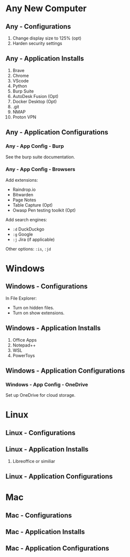 # Any New Computer
## Any - Configurations
1. Change display size to 125% (opt)
2. Harden security settings
## Any - Application Installs
1. Brave
2. Chrome
3. VScode
4. Python
5. Burp Suite
6. AutoDesk Fusion (Opt)
7. Docker Desktop (Opt)
8. .git
9. NMAP
10. Proton VPN
## Any - Application Configurations
### Any - App Config - Burp
See the burp suite documentation. 
### Any - App Config - Browsers 
Add extensions:
- Raindrop.io
- Bitwarden
- Page Notes
- Table Capture (Opt)
- Owasp Pen testing toolkit (Opt)

Add search engines:
- `:d` DuckDuckgo
- `:g` Google
- `:j` Jira (if applicable)

Other options: `:is`, `:jd`

# Windows
## Windows - Configurations
In File Explorer:
- Turn on hidden files.
- Turn on show extensions. 
## Windows - Application Installs
1. Office Apps
2. Notepad++
3. WSL
4. PowerToys
## Windows - Application Configurations
### Windows - App Config - OneDrive
Set up OneDrive for cloud storage. 

# Linux 
## Linux - Configurations
## Linux - Application Installs
1. Libreoffice or similiar
## Linux - Application Configurations

# Mac
## Mac - Configurations
## Mac - Application Installs
## Mac - Application Configurations
